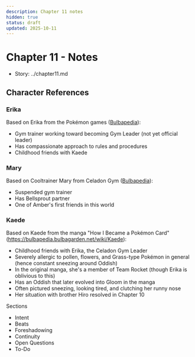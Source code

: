 ```yaml
---
description: Chapter 11 notes
hidden: true
status: draft
updated: 2025-10-11
---
```


# Chapter 11 - Notes

- Story: ../chapter11.md

## Character References

### Erika
Based on Erika from the Pokémon games ([Bulbapedia](https://bulbapedia.bulbagarden.net/wiki/Erika)):
- Gym trainer working toward becoming Gym Leader (not yet official leader)
- Has compassionate approach to rules and procedures
- Childhood friends with Kaede

### Mary
Based on Cooltrainer Mary from Celadon Gym ([Bulbapedia](https://bulbapedia.bulbagarden.net/wiki/Celadon_Gym)):
- Suspended gym trainer
- Has Bellsprout partner
- One of Amber's first friends in this world

### Kaede
Based on Kaede from the manga "How I Became a Pokémon Card" (https://bulbapedia.bulbagarden.net/wiki/Kaede):
- Childhood friends with Erika, the Celadon Gym Leader
- Severely allergic to pollen, flowers, and Grass-type Pokémon in general (hence constant sneezing around Oddish)
- In the original manga, she's a member of Team Rocket (though Erika is oblivious to this)
- Has an Oddish that later evolved into Gloom in the manga
- Often pictured sneezing, looking tired, and clutching her runny nose
- Her situation with brother Hiro resolved in Chapter 10

Sections
- Intent
- Beats
- Foreshadowing
- Continuity
- Open Questions
- To-Do
